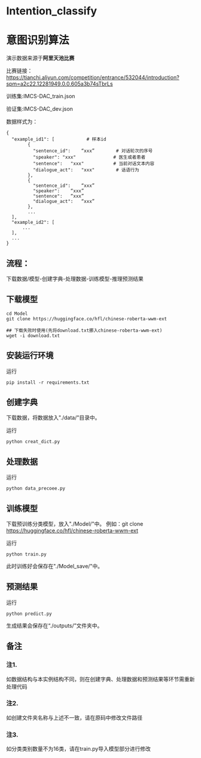 # Intention_classify
# 意图识别算法

演示数据来源于**阿里天池比赛**

比赛链接：https://tianchi.aliyun.com/competition/entrance/532044/introduction?spm=a2c22.12281949.0.0.605a3b74sTbrLs

训练集:IMCS-DAC_train.json

验证集:IMCS-DAC_dev.json

数据样式为：
```
{
  "example_id1": [            # 样本id
        {
          "sentence_id":	“xxx”        # 对话轮次的序号
          "speaker": "xxx"		        # 医生或者患者
          "sentence":	"xxx"	        # 当前对话文本内容
          "dialogue_act":	"xxx"        # 话语行为
        },
        {	
          "sentence_id":	“xxx”
          "speaker":	“xxx”
          "sentence":	“xxx”
          "dialogue_act":	“xxx”
        },
        ...
  ],
  "example_id2": [
      ...
  ],
  ...
}
```

## 流程：
下载数据/模型-创建字典-处理数据-训练模型-推理预测结果

## 下载模型
```
cd Model
git clone https://huggingface.co/hfl/chinese-roberta-wwm-ext

## 下载失败时使用(先将download.txt挪入chinese-roberta-wwm-ext)
wget -i download.txt
```

## 安装运行环境
运行
```{bash}
pip install -r requirements.txt
```

## 创建字典
下载数据，将数据放入"./data/"目录中。

运行
```{bash}
python creat_dict.py
```

## 处理数据

运行
```{bash}
python data_precoee.py
```

## 训练模型

下载预训练分类模型，放入"./Model/"中。
例如：git clone https://huggingface.co/hfl/chinese-roberta-wwm-ext

运行
```{bash}
python train.py
```
此时训练好会保存在"./Model_save/"中。

## 预测结果

运行
```{bash}
python predict.py
```
生成结果会保存在“./outputs/”文件夹中。

## 备注
### 注1.
如数据结构与本实例结构不同，则在创建字典、处理数据和预测结果等环节需重新处理代码
### 注2.
如创建文件夹名称与上述不一致，请在原码中修改文件路径
### 注3.
如分类类别数量不为16类，请在train.py导入模型部分进行修改
